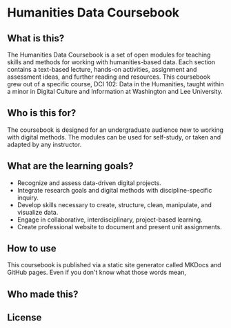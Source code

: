 # Humanities Data Coursebook


## What is this? 
The Humanities Data Coursebook is a set of open modules for teaching skills and methods for working with humanities-based data. Each section contains a text-based lecture, hands-on activities, assignment and assessment ideas, and further reading and resources. This coursebook grew out of a specific course, DCI 102: Data in the Humanities, taught within a minor in Digital Culture and Information at Washington and Lee University. 

## Who is this for? 
The coursebook is designed for an undergraduate audience new to working with digital methods. The modules can be used for self-study, or taken and adapted by any instructor. 

## What are the learning goals? 

* Recognize and assess data-driven digital projects.
* Integrate research goals and digital methods with discipline-specific inquiry. 
* Develop skills necessary to create, structure, clean, manipulate, and visualize data. 
* Engage in collaborative, interdisciplinary, project-based learning.
* Create professional website to document and present unit assignments. 

## How to use 
This coursebook is published via a static site generator called MKDocs and GitHub pages. Even if you don't know what those words mean, 


## Who made this? 

## License 